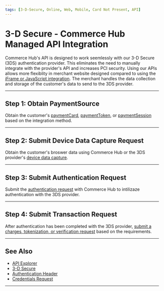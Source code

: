 ```yaml
---
tags: [3-D-Secure, Online, Web, Mobile, Card Not Present, API]
---
```


# 3-D Secure - Commerce Hub Managed API Integration

Commerce Hub's API is designed to work seemlessly with our 3-D Secure (3DS) authentication provider. This eliminates the need to manually integrate with the provider's API and increases PCI security. Using our APIs allows more flexiblity in merchant website designed compared to using the [iFrame or JavaScript integration](path?=docs/Online-Mobile-Digital/3D-Secure/3DS-Secure-Data-Capture.md). The merchant handles the data collection and storage of the customer's data to send to the 3DS provider.

---

## Step 1: Obtain PaymentSource

Obtain the customer's [paymentCard](?path=docs/Resources/Guides/Payment-Sources/Payment-Card.md), [paymentToken](?path=docs/Resources/API-Documents/Payments_VAS/Payment-Token.md), or [paymentSession](?path+docs/Online-Mobile-Digital/Secure-Data-Capture/API/API-Only.md) based on the integration method.

---

## Step 2: Submit Device Data Capture Request

Obtain the customer's broswer data using Commerce Hub or the 3DS provider's [device data capture](?path=docs/Online-Mobile-Digital/3D-Secure/3DS-Device-Capture.md).

---

## Step 3: Submit Authentication Request

Submit the [authentication request](?path=docs/Online-Mobile-Digital/3D-Secure/3DS-Authentication.md) with Commerce Hub to intilizaze authentication with the 3DS provider.

---

## Step 4: Submit Transaction Request

After authentication has been completed with the 3DS provider, [submit a charges, tokenization, or verification request](?path=docs/Online-Mobile-Digital/3D-Secure/3DS-Request.md) based on the requirements.

---

## See Also

- [API Explorer](../api/?type=post&path=/payments/v1/charges)
- [3-D Secure](?path=docs/Online-Mobile-Digital/3D-Secure/3DSecure.md)
- [Authentication Header](?path=docs/Resources/API-Documents/Authentication-Header.md)
- [Credentials Request](?path=docs/Resources/API-Documents/Security/Credentials.md)

---
